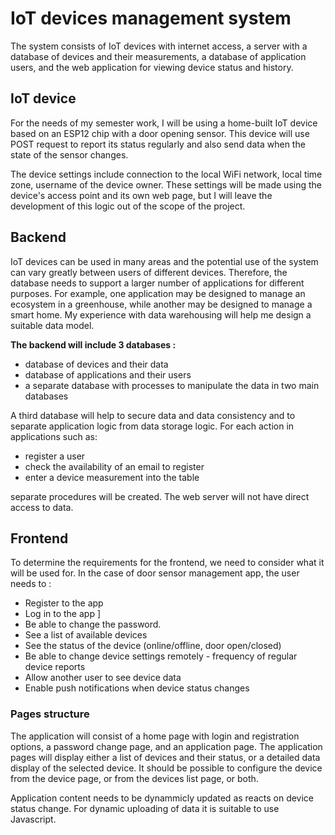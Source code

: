 # IoT devices management system

The system consists of IoT devices with internet access, a server with a database of devices and their measurements, a database of application users, and the web application for viewing device status and history.

## IoT device

For the needs of my semester work, I will be using a home-built IoT device based on an ESP12 chip with a door opening sensor. This device will use POST request to report its status regularly and also send data when the state of the sensor changes.

The device settings include connection to the local WiFi network, local time zone, username of the device owner.
These settings will be made using the device's access point and its own web page, but I will leave the development of this logic out of the scope of the project.

## Backend

IoT devices can be used in many areas and the potential use of the system can vary greatly between users of different devices. Therefore, the database needs to support a larger number of applications for different purposes. For example, one application may be designed to manage an ecosystem in a greenhouse, while another may be designed to manage a smart home. My experience with data warehousing will help me design a suitable data model. 

__The backend will include 3 databases :__
- database of devices and their data
- database of applications and their users
- a separate database with processes to manipulate the data in two main databases

A third database will help to secure data and data consistency and to separate application logic from data storage logic. 
For each action in applications such as:
- register a user
- check the availability of an email to register
- enter a device measurement into the table

separate procedures will be created. The web server will not have direct access to data.

## Frontend

To determine the requirements for the frontend, we need to consider what it will be used for.
In the case of door sensor management app, the user needs to :
- Register to the app
- Log in to the app
]
- Be able to change the password.
- See a list of available devices
- See the status of the device (online/offline, door open/closed)
- Be able to change device settings remotely - frequency of regular device reports
- Allow another user to see device data
- Enable push notifications when device status changes

### Pages structure

The application will consist of a home page with login and registration options, a password change page, and an application page. The application pages will display either a list of devices and their status, or a detailed data display of the selected device. 
It should be possible to configure the device from the device page, or from the devices list page, or both.

Application content needs to be dynammicly updated as reacts on device status change. For dynamic uploading of data it is suitable to use Javascript.
